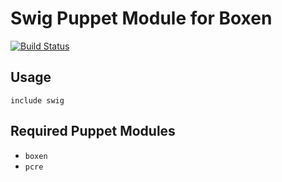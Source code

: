 # Swig Puppet Module for Boxen

[![Build Status](https://travis-ci.org/boxen/puppet-swig.png?branch=master)](https://travis-ci.org/boxen/puppet-swig)

## Usage

```puppet
include swig
```

## Required Puppet Modules

* `boxen`
* `pcre`

